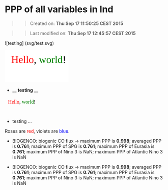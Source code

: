 PPP of all variables in lnd
==========
>> Created on: __Thu Sep 17 11:50:25 CEST 2015__ 
 
>> Last modified on: __Thu Sep 17 12:45:57 CEST 2015__ 


![testing] (svg/test.svg)

<a><img src="svg/test.svg/"></a>

* __ __testing__ __ 

<a><img src="data:image/svg+xml;base64,PD94bWwgdmVyc2lvbj0iMS4wIiBlbmNvZGluZz0idXRmLTgiPz4KPHN2ZyB2ZXJzaW9uPSIxLjEiIAogICAgIHhtbG5zPSJodHRwOi8vd3d3LnczLm9yZy8yMDAwL3N2ZyIKICAgICB4bWxuczp4bGluaz0iaHR0cDovL3d3dy53My5vcmcvMTk5OS94bGluayIKICAgICB3aWR0aD0iMTAwIiBoZWlnaHQ9IjUwIgo+CiAgPHRleHQgZm9udC1zaXplPSIxNiIgeD0iMTAiIHk9IjIwIj4KICAgIDx0c3BhbiBmaWxsPSJyZWQiPkhlbGxvPC90c3Bhbj4sCiAgICA8dHNwYW4gZmlsbD0iZ3JlZW4iPndvcmxkPC90c3Bhbj4hCiAgPC90ZXh0Pgo8L3N2Zz4KCg=="></a>


* testing ...

Roses are <span style="color:red">red</span>, violets are <span style="color:blue">blue</span>.

  * BIOGENCO: biogenic CO flux -> maximum PPP is __0.998__; averaged PPP is __0.761__; maximum PPP of SPG is ____0.761____; maximum PPP of Eurasia is ____0.761____; maximum PPP of Nino 3 is NaN; maximum PPP of Atlantic Nino 3 is NaN
 
  * BIOGENCO: biogenic CO flux -> maximum PPP is __0.998__; averaged PPP is __0.761__; maximum PPP of SPG is ____0.761____; maximum PPP of Eurasia is ____0.761____; maximum PPP of Nino 3 is NaN; maximum PPP of Atlantic Nino 3 is NaN
 
